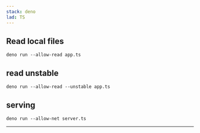 ```yaml
---
stack: deno
lad: TS
---
```


## Read local files
```
deno run --allow-read app.ts
```

## read unstable
```
deno run --allow-read --unstable app.ts
```

## serving
```
deno run --allow-net server.ts
```
---